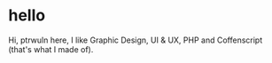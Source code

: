 # hello

Hi,
ptrwuln here, I like Graphic Design, UI & UX, PHP and Coffenscript (that's what I made of).
